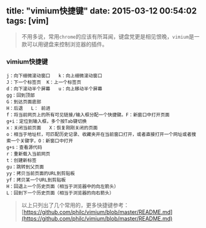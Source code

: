 title: "vimium快捷键"
date: 2015-03-12 00:54:02
tags: [vim]
---

> 不用多说，常用`chrome`的应该有所耳闻，键盘党更是相见恨晚，`vimium`是一款可以用键盘来控制浏览器的插件。

### vimium快捷键

	j：向下细微滚动窗口   k：向上细微滚动窗口
	J：下一个标签页  K：上一个标签页
	d：向下滚动半个屏幕   u：向上移动半个屏幕
	gg：回到顶部
	G：到达页面底部
	H：后退   L： 前进
	f：将当前网页上的所有可见链接/输入框分配一个快捷键。F：新窗口中打开页面
	g+i：定位到输入框，多个按Tab键切换
	x：关闭当前页面   X：恢复刚刚关闭的页面
	o：相当于地址栏，可匹配历史记录、收藏夹并在当前窗口打开，或者直接打开一个网址或者搜索一个关键字，O：新窗口中打开
	g+s：查看源代码
	r：重新载入当前网页
	t：创建新标签
	gu：跳转到父页面
	yy：拷贝当前页面的URL到剪贴板
	yf：拷贝某一个URL到剪贴板
	H：回退上一个历史页面（相当于浏览器中的向左箭头）
	L：回到下一个历史页面（相当于浏览器的向右箭头）

> 以上只列出了几个常用的，更多快捷键参考：[https://github.com/philc/vimium/blob/master/README.md](https://github.com/philc/vimium/blob/master/README.md)

